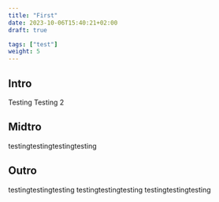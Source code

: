 ```yaml
---
title: "First"
date: 2023-10-06T15:40:21+02:00
draft: true

tags: ["test"]
weight: 5
---
```


## Intro
Testing Testing 2


## Midtro

testingtestingtestingtesting


## Outro

testingtestingtesting
testingtestingtesting
testingtestingtesting

